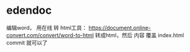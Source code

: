 # edendoc

编辑word，
用在线 转 html工具： https://document.online-convert.com/convert/word-to-html
转成html，然后 内容 覆盖 index.html
commit 就可以了